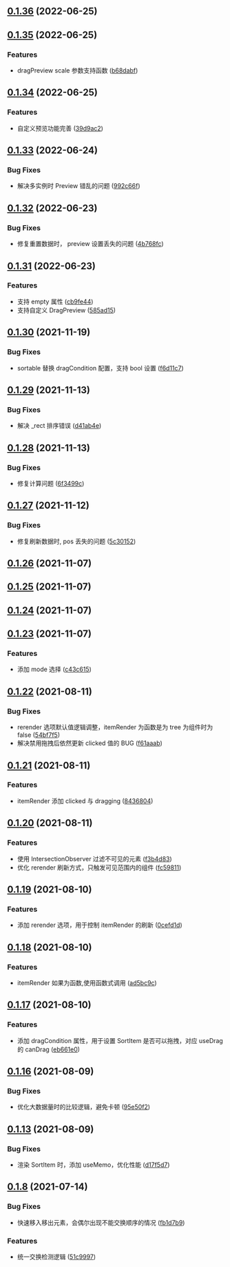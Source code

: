 ## [0.1.36](https://github.com/limaofeng/asany-sortable/compare/v0.1.35...v0.1.36) (2022-06-25)



## [0.1.35](https://github.com/limaofeng/asany-sortable/compare/v0.1.34...v0.1.35) (2022-06-25)


### Features

* dragPreview scale 参数支持函数 ([b68dabf](https://github.com/limaofeng/asany-sortable/commit/b68dabf8426b3927c0a95073e6b1af3bed6901f0))



## [0.1.34](https://github.com/limaofeng/asany-sortable/compare/v0.1.33...v0.1.34) (2022-06-25)


### Features

* 自定义预览功能完善 ([39d9ac2](https://github.com/limaofeng/asany-sortable/commit/39d9ac2b4774fed4de573ae80f2c62c66342a5ce))



## [0.1.33](https://github.com/limaofeng/asany-sortable/compare/v0.1.32...v0.1.33) (2022-06-24)


### Bug Fixes

* 解决多实例时 Preview 错乱的问题 ([992c66f](https://github.com/limaofeng/asany-sortable/commit/992c66fa249b9b8922c339dbaad1e059e4bbddeb))



## [0.1.32](https://github.com/limaofeng/asany-sortable/compare/v0.1.31...v0.1.32) (2022-06-23)


### Bug Fixes

* 修复重置数据时， preview 设置丢失的问题 ([4b768fc](https://github.com/limaofeng/asany-sortable/commit/4b768fc7f2fd05abcb619fe1678f63a51d7015ce))



## [0.1.31](https://github.com/limaofeng/asany-sortable/compare/v0.1.30...v0.1.31) (2022-06-23)


### Features

* 支持 empty 属性 ([cb9fe44](https://github.com/limaofeng/asany-sortable/commit/cb9fe442beccb4dc57e17a7182b6a507cea6df8b))
* 支持自定义 DragPreview ([585ad15](https://github.com/limaofeng/asany-sortable/commit/585ad15b4d78e8caa58c45ab0a8f0193e6dc01b8))



## [0.1.30](https://github.com/limaofeng/asany-sortable/compare/v0.1.29...v0.1.30) (2021-11-19)


### Bug Fixes

* sortable 替换 dragCondition 配置，支持 bool 设置 ([f6d11c7](https://github.com/limaofeng/asany-sortable/commit/f6d11c70afbc4b70dd974721af0eb6f37c950b6a))



## [0.1.29](https://github.com/limaofeng/asany-sortable/compare/v0.1.28...v0.1.29) (2021-11-13)


### Bug Fixes

* 解决 _rect 排序错误 ([d41ab4e](https://github.com/limaofeng/asany-sortable/commit/d41ab4eecd3f84f88613d0ece72d89f6530b52f5))



## [0.1.28](https://github.com/limaofeng/asany-sortable/compare/v0.1.27...v0.1.28) (2021-11-13)


### Bug Fixes

* 修复计算问题 ([6f3499c](https://github.com/limaofeng/asany-sortable/commit/6f3499cd6d5fc02bbd39b6968e87ea0d9e116bca))



## [0.1.27](https://github.com/limaofeng/asany-sortable/compare/v0.1.26...v0.1.27) (2021-11-12)


### Bug Fixes

* 修复刷新数据时, pos 丢失的问题 ([5c30152](https://github.com/limaofeng/asany-sortable/commit/5c30152c9b89b61e217249d3dc2073a45b217438))



## [0.1.26](https://github.com/limaofeng/asany-sortable/compare/v0.1.25...v0.1.26) (2021-11-07)



## [0.1.25](https://github.com/limaofeng/asany-sortable/compare/v0.1.24...v0.1.25) (2021-11-07)



## [0.1.24](https://github.com/limaofeng/asany-sortable/compare/v0.1.23...v0.1.24) (2021-11-07)



## [0.1.23](https://github.com/limaofeng/asany-sortable/compare/v0.1.22...v0.1.23) (2021-11-07)


### Features

*  添加 mode 选择 ([c43c615](https://github.com/limaofeng/asany-sortable/commit/c43c6155f1050cf1f78d750d0da17557c74730aa))



## [0.1.22](https://github.com/limaofeng/asany-sortable/compare/v0.1.21...v0.1.22) (2021-08-11)


### Bug Fixes

*  rerender 选项默认值逻辑调整，itemRender 为函数是为 tree 为组件时为 false ([54bf7f5](https://github.com/limaofeng/asany-sortable/commit/54bf7f5135e50e6bee72f45dbc33e73a6dcea3ba))
* 解决禁用拖拽后依然更新 clicked 值的 BUG ([f61aaab](https://github.com/limaofeng/asany-sortable/commit/f61aaabc6a4b693f27368e60eed0bf0c84cf6626))



## [0.1.21](https://github.com/limaofeng/asany-sortable/compare/v0.1.20...v0.1.21) (2021-08-11)


### Features

* itemRender 添加 clicked 与 dragging ([8436804](https://github.com/limaofeng/asany-sortable/commit/84368048b48d24e340657da538d330b46fc05e47))



## [0.1.20](https://github.com/limaofeng/asany-sortable/compare/v0.1.19...v0.1.20) (2021-08-11)


### Features

*  使用 IntersectionObserver 过滤不可见的元素 ([f3b4d83](https://github.com/limaofeng/asany-sortable/commit/f3b4d83185ad9739b0460ed2f094b33f68ea4186))
* 优化 rerender 刷新方式，只触发可见范围内的组件 ([fc59811](https://github.com/limaofeng/asany-sortable/commit/fc59811a263c0e1f6982a0804fbf00e90bda5e42))



## [0.1.19](https://github.com/limaofeng/asany-sortable/compare/v0.1.18...v0.1.19) (2021-08-10)


### Features

* 添加 rerender 选项，用于控制 itemRender 的刷新 ([0cefd1d](https://github.com/limaofeng/asany-sortable/commit/0cefd1dde94582688aa15402fc2c1d6401c99d5e))



## [0.1.18](https://github.com/limaofeng/asany-sortable/compare/v0.1.17...v0.1.18) (2021-08-10)


### Features

* itemRender 如果为函数,使用函数式调用 ([ad5bc9c](https://github.com/limaofeng/asany-sortable/commit/ad5bc9c00b3bb41913b58bbf05b4d477734f940f))



## [0.1.17](https://github.com/limaofeng/asany-sortable/compare/v0.1.16...v0.1.17) (2021-08-10)


### Features

* 添加 dragCondition 属性，用于设置 SortItem 是否可以拖拽，对应  useDrag 的 canDrag ([eb661e0](https://github.com/limaofeng/asany-sortable/commit/eb661e044e346de8ec8c5a97ddba08761e7a492a))



## [0.1.16](https://github.com/limaofeng/asany-sortable/compare/v0.1.15...v0.1.16) (2021-08-09)


### Bug Fixes

* 优化大数据量时的比较逻辑，避免卡顿 ([95e50f2](https://github.com/limaofeng/asany-sortable/commit/95e50f24eb71e426ad2e08afc8541caf88e7fec7))



## [0.1.13](https://github.com/limaofeng/asany-sortable/compare/v0.1.12...v0.1.13) (2021-08-09)


### Bug Fixes

* 渲染 SortItem 时，添加 useMemo，优化性能 ([d17f5d7](https://github.com/limaofeng/asany-sortable/commit/d17f5d7f9a1c8539e80909524912629739373977))



## [0.1.8](https://github.com/limaofeng/asany-sortable/compare/v0.1.7...v0.1.8) (2021-07-14)


### Bug Fixes

* 快速移入移出元素，会偶尔出现不能交换顺序的情况 ([fb1d7b9](https://github.com/limaofeng/asany-sortable/commit/fb1d7b96d5afaec436b5158e3510a0083b66f13e))


### Features

* 统一交换检测逻辑 ([51c9997](https://github.com/limaofeng/asany-sortable/commit/51c999705aeb2e34ec9e2979e12e0557d53ca2d3))




